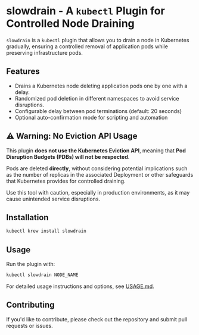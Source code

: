 # slowdrain - A `kubectl` Plugin for Controlled Node Draining

`slowdrain` is a `kubectl` plugin that allows you to drain a node in Kubernetes gradually, ensuring a controlled removal of application pods while preserving infrastructure pods.

## Features

- Drains a Kubernetes node deleting application pods one by one with a delay.
- Randomized pod deletion in different namespaces to avoid service disruptions.
- Configurable delay between pod terminations (default: 20 seconds)
- Optional auto-confirmation mode for scripting and automation

## ⚠️ Warning: No Eviction API Usage

This plugin **does not use the Kubernetes Eviction API**, meaning that **Pod Disruption Budgets (PDBs) will not be respected**.

Pods are deleted **directly**, without considering potential implications such as the number of replicas in the associated Deployment or other safeguards that Kubernetes provides for controlled draining.

Use this tool with caution, especially in production environments, as it may cause unintended service disruptions.

## Installation

```sh
kubectl krew install slowdrain
```

## Usage

Run the plugin with:

```sh
kubectl slowdrain NODE_NAME
```

For detailed usage instructions and options, see [USAGE.md](doc/USAGE.md).

## Contributing

If you'd like to contribute, please check out the repository and submit pull requests or issues.
